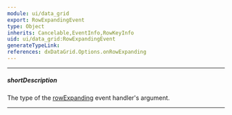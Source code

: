 ```yaml
---
module: ui/data_grid
export: RowExpandingEvent
type: Object
inherits: Cancelable,EventInfo,RowKeyInfo
uid: ui/data_grid:RowExpandingEvent
generateTypeLink: 
references: dxDataGrid.Options.onRowExpanding
---
```

---
##### shortDescription
The type of the [rowExpanding]({basewidgetpath}/Events/#rowExpanding) event handler's argument.

---
<!-- Description goes here -->